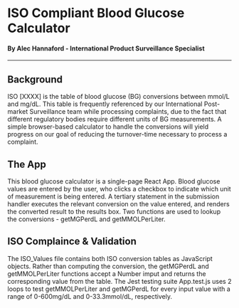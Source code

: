 # ISO Compliant Blood Glucose Calculator

#### By Alec Hannaford - International Product Surveillance Specialist
----
## Background
ISO [XXXX] is the table of blood glucose (BG) conversions between mmol/L and mg/dL. This table is frequently referenced by our International Post-market Surveillance team while processing complaints, due to the fact that different regulatory bodies require different units of BG measurements. A simple browser-based calculator to handle the conversions will yield progress on our goal of reducing the turnover-time necessary to process a complaint. 

## The App
This blood glucose calculator is a single-page React App. Blood glucose values are entered by the user, who clicks a checkbox to indicate which unit of measurement is being entered. A tertiary statement in the submission handler executes the relevant conversion on the value entered, and renders the converted result to the results box. Two functions are used to lookup the conversions - getMGPerdL and getMMOLPerLiter. 

## ISO Complaince & Validation
The ISO_Values file contains both ISO conversion tables as JavaScript objects. Rather than computing the conversion, the getMGPerdL and getMMOLPerLiter functions accept a Number imput and returns the corresponding value from the table. The Jest testing suite App.test.js uses 2 loops to test getMMOLPerLiter and getMGPerdL for every input value with a range of 0-600mg/dL and 0-33.3mmol/dL, respectively.
